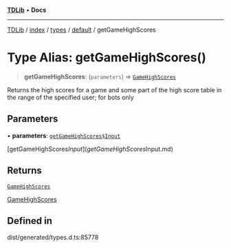 [**TDLib**](../../../../../../README.md) • **Docs**

***

[TDLib](../../../../../../modules.md) / [index](../../../../../README.md) / [types](../../../README.md) / [default](../README.md) / getGameHighScores

# Type Alias: getGameHighScores()

> **getGameHighScores**: (`parameters`) => [`GameHighScores`](GameHighScores-1.md)

Returns the high scores for a game and some part of the high score table in the range of the specified user; for bots only

## Parameters

• **parameters**: [`getGameHighScores$Input`](getGameHighScores$Input.md)

[getGameHighScores$Input](getGameHighScores$Input.md)

## Returns

[`GameHighScores`](GameHighScores-1.md)

[GameHighScores](GameHighScores-1.md)

## Defined in

dist/generated/types.d.ts:85778
